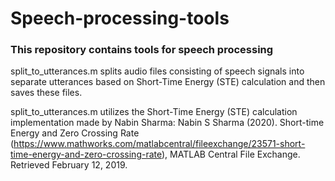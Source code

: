 # Speech-processing-tools

### This repository contains tools for speech processing

split_to_utterances.m splits audio files consisting of speech signals into separate utterances based on Short-Time Energy (STE) calculation and then saves these files.

split_to_utterances.m utilizes the Short-Time Energy (STE) calculation implementation made by Nabin Sharma:
Nabin S Sharma (2020). Short-time Energy and Zero Crossing Rate (https://www.mathworks.com/matlabcentral/fileexchange/23571-short-time-energy-and-zero-crossing-rate), MATLAB Central File Exchange. Retrieved February 12, 2019.
